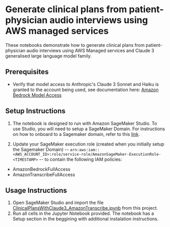 # Generate clinical plans from patient-physician audio interviews using AWS managed services

These notebooks demonstrate how to generate clinical plans from patient-physician audio interviews using AWS Managed services and Claude 3 generalised large language model family.  

## Prerequisites
- Verify that model access to Anthropic's Claude 3 Sonnet and Haiku is granted to the account being used, see documentation here: [Amazon Bedrock Model Access](https://docs.aws.amazon.com/bedrock/latest/userguide/model-access.html)

## Setup Instructions
1. The notebook is designed to run with Amazon SageMaker Studio. To use Studio, you will need to setup a SageMaker Domain. For instructions on how to onboard to a Sagemaker domain, refer to this [link](https://docs.aws.amazon.com/sagemaker/latest/dg/gs-studio-onboard.html).

2. Update your SageMaker execution role (created when you initially setup the Sagemaker Domain) -- `arn:aws:iam::<AWS_ACCOUNT_ID>:role/service-role/AmazonSageMaker-ExecutionRole-<TIMESTAMP>` -- to contain the following IAM policies:

- AmazonBedrockFullAccess
- AmazonTranscribeFullAccess


## Usage Instructions
1. Open SageMaker Studio and import the file [ClinicalPlansWithClaude3_AmazonTranscribe.ipynb](ClinicalPlansWithClaude3_AmazonTranscribe.ipynb) from this project.
2. Run all cells in the Jupyter Notebook provided. The notebook has a Setup section in the beggining with additional instalation instructions.
